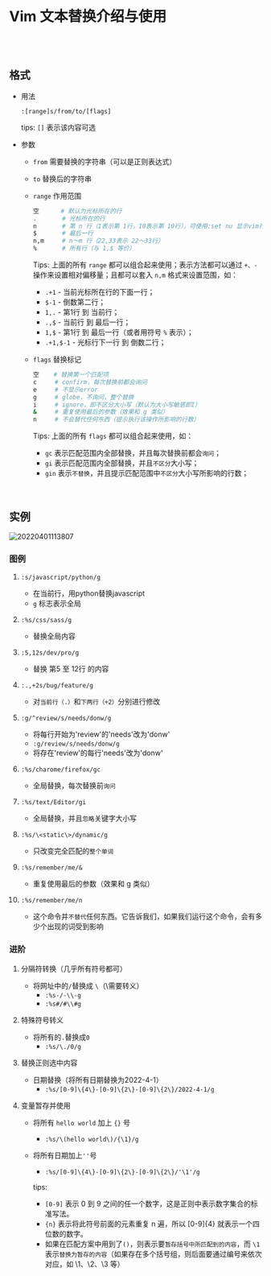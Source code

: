 # Vim 文本替换介绍与使用

</br>
</br>

## 格式

- 用法

    `:[range]s/from/to/[flags]`

    tips: `[]` 表示该内容可选

- 参数

  - `from` 需要替换的字符串（可以是正则表达式）
  - `to` 替换后的字符串

  - `range` 作用范围

      ```sh
      空      # 默认为光标所在的行
      .       # 光标所在的行
      n       # 第 n 行（1表示第 1行，10表示第 10行），可使用:set nu 显示vim行号
      $       # 最后一行
      n,m     # n～m 行（22,33表示 22～33行）
      %       # 所有行（与 1,$ 等价）
      ```

      Tips: 上面的所有 `range` 都可以组合起来使用；表示方法都可以通过 `+、-` 操作来设置相对偏移量；且都可以套入 `n,m` 格式来设置范围，如：

    - `.+1` - 当前光标所在行的下面一行；
    - `$-1` - 倒数第二行；
    - `1,.` - 第1行 到 当前行；
    - `.,$` - 当前行 到 最后一行；
    - `1,$` - 第1行 到 最后一行（或者用符号 `%` 表示）；
    - `.+1,$-1` - 光标行下一行 到 倒数二行；

  - `flags` 替换标记

      ```sh
      空    # 替换第一个匹配项
      c     # confirm，每次替换前都会询问
      e     # 不显示error
      g     # globe，不询问，整个替换
      i     # ignore，即不区分大小写（默认为大小写敏感即I）
      &     # 重复使用最后的参数（效果和 g 类似）
      n     # 不会替代任何东西（提示执行该操作所影响的行数）
      ```

    Tips: 上面的所有 `flags` 都可以组合起来使用，如：

    - `gc` 表示匹配范围内全部替换，并且每次替换前都会`询问`；
    - `gi` 表示匹配范围内全部替换，并且`不区分`大小写；
    - `gin` 表示`不替换`，并且提示匹配范围中`不区分`大小写所影响的行数；

</br>

## 实例

![20220401113807](https://gitee.com/librarookie/picgo/raw/main/images/20220401113807.png "20220401113807")

### 图例

1. `:s/javascript/python/g`
   - 在当前行，用python替换javascript
   - `g` 标志表示全局

2. `:%s/css/sass/g`
   - 替换全局内容

3. `:5,12s/dev/pro/g`
   - 替换 第5 至 12行 的内容

4. `:.,+2s/bug/feature/g`
   - 对`当前行（.）`和`下两行（+2）`分别进行修改

5. `:g/^review/s/needs/donw/g`
   - 将每行开始为'review'的'needs'改为'donw'
   - `:g/review/s/needs/donw/g`
   - 将存在'review'的每行'needs'改为'donw'

6. `:%s/charome/firefox/gc`
   - 全局替换，每次替换前`询问`

7. `:%s/text/Editor/gi`
   - 全局替换，并且`忽略`关键字大小写

8. `:%s/\<static\>/dynamic/g`
   - 只改变完全匹配的`整个单词`

9. `:%s/remember/me/&`
   - 重复使用最后的参数（效果和 g 类似）

10. `:%s/remember/me/n`
    - 这个命令并`不替代`任何东西。它告诉我们，如果我们运行这个命令，会有多少个出现的词受到影响

### 进阶

1. 分隔符转换（几乎所有符号都可）

   - 将网址中的`/`替换成 `\`（\需要转义）
     - `:%s-/-\\-g`
     - `:%s#/#\\#g`

2. 特殊符号转义

   - 将所有的`.`替换成`0`
     - `:%s/\./0/g`

3. 替换正则选中内容

   - 日期替换（将所有日期替换为2022-4-1）
     - `:%s/[0-9]\{4\}-[0-9]\{2\}-[0-9]\{2\}/2022-4-1/g`

4. 变量暂存并使用

   - 将所有 `hello world` 加上 `{}` 号
     - `:%s/\(hello world\)/{\1}/g`
   - 将所有日期加上`''`号
     - `:%s/[0-9]\{4\}-[0-9]\{2\}-[0-9]\{2\}/'\1'/g`

      tips: 
      - `[0-9]` 表示 0 到 9 之间的任一个数字，这是正则中表示数字集合的标准写法。
      - `{n}` 表示将此符号前面的元素重复 n 遍，所以 [0-9]{4} 就表示一个四位数的数字。
      - 如果在匹配方案中用到了`()`，则表示要`暂存括号中所匹配到的内容`，而 `\1` 表示`替换为暂存的内容`（如果存在多个括号组，则后面要通过编号来依次对应，如 \1、\2、\3 等）

</br>
</br>
